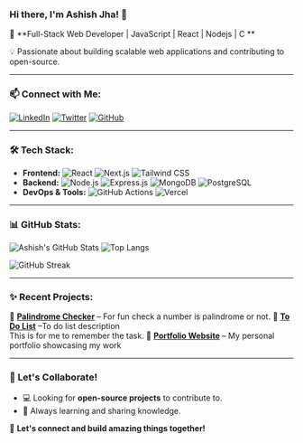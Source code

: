 ### Hi there, I'm Ashish Jha! 👋

🚀 **Full-Stack Web Developer | JavaScript | React | Nodejs | C **

💡 Passionate about building scalable web applications and contributing to open-source.

---

### 📫 Connect with Me:

[![LinkedIn](https://img.shields.io/badge/-LinkedIn-blue?style=flat-square&logo=linkedin)](www.linkedin.com/in/ashishjhaaa)
[![Twitter](https://img.shields.io/badge/-Twitter-1DA1F2?style=flat-square&logo=twitter&logoColor=white)](https://x.com/Ashishjha4265)
[![GitHub](https://img.shields.io/badge/-GitHub-181717?style=flat-square&logo=github&logoColor=white)](https://github.com/CodeMasterAshish)

---

### 🛠️ Tech Stack:

- **Frontend:** ![React](https://img.shields.io/badge/-React-61DAFB?style=flat-square&logo=react&logoColor=white) ![Next.js](https://img.shields.io/badge/-Next.js-000000?style=flat-square&logo=next.js&logoColor=white) ![Tailwind CSS](https://img.shields.io/badge/-Tailwind%20CSS-38B2AC?style=flat-square&logo=tailwind-css&logoColor=white)
- **Backend:** ![Node.js](https://img.shields.io/badge/-Node.js-339933?style=flat-square&logo=node.js&logoColor=white) ![Express.js](https://img.shields.io/badge/-Express.js-000000?style=flat-square&logo=express&logoColor=white) ![MongoDB](https://img.shields.io/badge/-MongoDB-47A248?style=flat-square&logo=mongodb&logoColor=white) ![PostgreSQL](https://img.shields.io/badge/-PostgreSQL-336791?style=flat-square&logo=postgresql&logoColor=white)
- **DevOps & Tools:**  ![GitHub Actions](https://img.shields.io/badge/-GitHub%20Actions-2088FF?style=flat-square&logo=github-actions&logoColor=white)  ![Vercel](https://img.shields.io/badge/-Vercel-000000?style=flat-square&logo=vercel&logoColor=white)

---

### 📊 GitHub Stats:

![Ashish's GitHub Stats](https://github-readme-stats.vercel.app/api?username=AshishJha&show_icons=true&theme=dark)
![Top Langs](https://github-readme-stats.vercel.app/api/top-langs/?username=AshishJha&layout=compact&theme=dark)

![GitHub Streak](https://github-readme-streak-stats.herokuapp.com/?user=AshishJha&theme=dark)

---

### ✨ Recent Projects:

🔗 **[Palindrome Checker](https://github.com/CodeMasterAshish/Forms)** – For fun check a number is palindrome or not.
🔗 **[To Do List](https://github.com/CodeMasterAshish/todo-list)** –To do list  description  
This is for me to remember the task.
🔗 **[Portfolio Website](https://github.com/AshishJha/Portfolio)** – My personal portfolio showcasing my work  

---

### 🤝 Let's Collaborate!

- 💻 Looking for **open-source projects** to contribute to.
- 🚀 Always learning and sharing knowledge.

🌟 **Let's connect and build amazing things together!**
